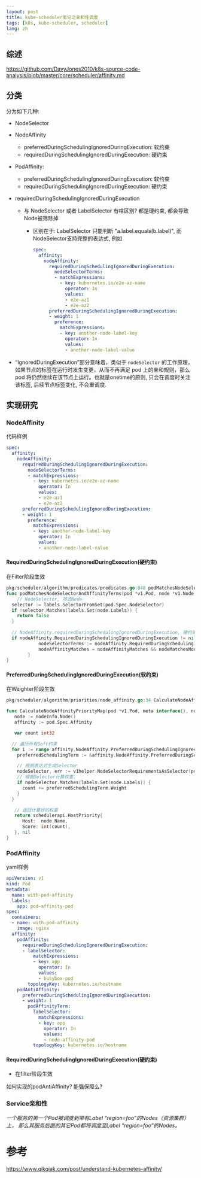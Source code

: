```yaml
---
layout: post
title: kube-scheduler笔记之亲和性调度
tags: [k8s, kube-scheduler, scheduler]
lang: zh
---
```


## 综述

https://github.com/DavyJones2010/k8s-source-code-analysis/blob/master/core/scheduler/affinity.md

## 分类

分为如下几种: 

* NodeSelector

* NodeAffinity
  * preferredDuringSchedulingIgnoredDuringExecution: 软约束
  * requiredDuringSchedulingIgnoredDuringExecution: 硬约束
  
* PodAffinity:
  * preferredDuringSchedulingIgnoredDuringExecution: 软约束
  * requiredDuringSchedulingIgnoredDuringExecution: 硬约束
  
* requiredDuringSchedulingIgnoredDuringExecution

  * 与 NodeSelector 或者 LabelSelector 有啥区别? 都是硬约束, 都会导致Node被筛除掉

    * 区别在于: LabelSelector 只能判断 "a.label.equals(b.label)", 而NodeSelector支持完整的表达式, 例如

      ```yaml
      spec:
        affinity:
          nodeAffinity:
            requiredDuringSchedulingIgnoredDuringExecution:
              nodeSelectorTerms:
              - matchExpressions:
                - key: kubernetes.io/e2e-az-name
                  operator: In
                  values:
                  - e2e-az1
                  - e2e-az2
            preferredDuringSchedulingIgnoredDuringExecution:
            - weight: 1
              preference:
                matchExpressions:
                - key: another-node-label-key
                  operator: In
                  values:
                  - another-node-label-value
      ```

* “IgnoredDuringExecution”部分意味着，类似于 `nodeSelector` 的工作原理，如果节点的标签在运行时发生变更，从而不再满足 pod 上的亲和规则，那么 pod 将仍然继续在该节点上运行。也就是onetime的原则, 只会在调度时关注该标签, 后续节点标签变化, 不会重调度. 



## 实现研究

### NodeAffinity

代码样例

```yaml
spec:
  affinity:
    nodeAffinity:
      requiredDuringSchedulingIgnoredDuringExecution:
        nodeSelectorTerms:
        - matchExpressions:
          - key: kubernetes.io/e2e-az-name
            operator: In
            values:
            - e2e-az1
            - e2e-az2
      preferredDuringSchedulingIgnoredDuringExecution:
      - weight: 1
        preference:
          matchExpressions:
          - key: another-node-label-key
            operator: In
            values:
            - another-node-label-value
```



#### RequiredDuringSchedulingIgnoredDuringExecution(硬约束)

在Filter阶段生效

```go
pkg/scheduler/algorithm/predicates/predicates.go:848 podMatchesNodeSelectorAndAffinityTerms
func podMatchesNodeSelectorAndAffinityTerms(pod *v1.Pod, node *v1.Node) bool {
	// NodeSelector, 筛选Node
  selector := labels.SelectorFromSet(pod.Spec.NodeSelector)
  if !selector.Matches(labels.Set(node.Labels)) {
    return false
  }
  
  // NodeAffinity.requiredDuringSchedulingIgnoredDuringExecution, 硬约束
  if nodeAffinity.RequiredDuringSchedulingIgnoredDuringExecution != nil {
			nodeSelectorTerms := nodeAffinity.RequiredDuringSchedulingIgnoredDuringExecution.NodeSelectorTerms
			nodeAffinityMatches = nodeAffinityMatches && nodeMatchesNodeSelectorTerms(node, nodeSelectorTerms)
		}
}


```

#### PreferredDuringSchedulingIgnoredDuringExecution(软约束)

在Weighter阶段生效

```go
pkg/scheduler/algorithm/priorities/node_affinity.go:34 CalculateNodeAffinityPriorityMap

func CalculateNodeAffinityPriorityMap(pod *v1.Pod, meta interface{}, nodeInfo *schedulernodeinfo.NodeInfo) (schedulerapi.HostPriority, error) {
   node := nodeInfo.Node()
   affinity := pod.Spec.Affinity

   var count int32

  // 遍历所有Soft约束
  for i := range affinity.NodeAffinity.PreferredDuringSchedulingIgnoredDuringExecution {
    preferredSchedulingTerm := &affinity.NodeAffinity.PreferredDuringSchedulingIgnoredDuringExecution[i]

    // 根据表达式生成Selector
    nodeSelector, err := v1helper.NodeSelectorRequirementsAsSelector(preferredSchedulingTerm.Preference.MatchExpressions)
    // 根据Selector计算权重.
    if nodeSelector.Matches(labels.Set(node.Labels)) {
      count += preferredSchedulingTerm.Weight
    }
  }

   // 返回计算好的权重
   return schedulerapi.HostPriority{
      Host:  node.Name,
      Score: int(count),
   }, nil
}
```



### PodAffinity

yaml样例

```yaml
apiVersion: v1
kind: Pod
metadata:
  name: with-pod-affinity
  labels:
    app: pod-affinity-pod
spec:
  containers:
  - name: with-pod-affinity
    image: nginx
  affinity:
    podAffinity:
      requiredDuringSchedulingIgnoredDuringExecution:
      - labelSelector:
          matchExpressions:
          - key: app
            operator: In
            values:
            - busybox-pod
        topologyKey: kubernetes.io/hostname
    podAntiAffinity:
      preferredDuringSchedulingIgnoredDuringExecution:
      - weight: 1
        podAffinityTerm:
          labelSelector:
            matchExpressions:
            - key: app
              operator: In
              values:
              - node-affinity-pod
          topologyKey: kubernetes.io/hostname
```

#### RequiredDuringSchedulingIgnoredDuringExecution(硬约束)

* 在filter阶段生效

如何实现的podAntiAffinity? 能强保障么? 


### Service亲和性

*一个服务的第一个Pod被调度到带有Label “region=foo”的Nodes（资源集群）上， 那么其服务后面的其它Pod都将调度至Label “region=foo”的Nodes。*


# 参考
https://www.qikqiak.com/post/understand-kubernetes-affinity/
